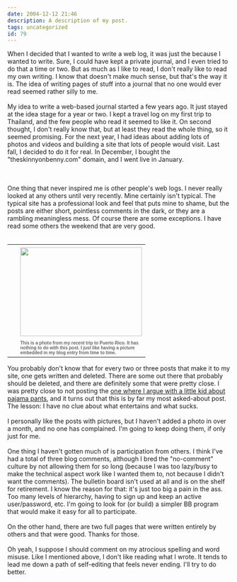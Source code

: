 ```yaml
---
date: 2004-12-12 21:46
description: A description of my post.
tags: uncategorized
id: 79
---
```

When I decided that I wanted to write a web log, it was just the because I wanted to write.  Sure, I could have kept a private journal, and I even tried to do that a time or two.  But as much as I like to read, I don't really like to read my own writing.  I know that doesn't make much sense, but that's the way it is.  The idea of writing pages of stuff into a journal that no one would ever read seemed rather silly to me.<br />
<br />
My idea to write a web-based journal started a few years ago.  It just stayed at the idea stage for a year or two.  I kept a travel log on my first trip to Thailand, and the few people who read it seemed to like it.  On second thought, I don't really know that, but at least they read the whole thing, so it seemed promising.  For the next year, I had ideas about adding lots of photos and videos and building a site that lots of people would visit.  Last fall, I decided to do it for real.  In December, I bought the "theskinnyonbenny.com" domain, and I went live in January.
<!--more--><br /><br />One thing that never inspired me is other people's web logs.  I never really looked at any others until very recently.  Mine certainly isn't typical.  The typical site has a professional look and feel that puts mine to shame, but the posts are either short, pointless comments in the dark, or they are a rambling meaningless mess.  Of course there are some exceptions.  I have read some others the weekend that are very good.  <br />
<br />
<table cellpadding=0 cellspacing=0 border=0 align=right><tr><td width=5 rowspan=2><spacer type=block width=5 height=1></td><td width=275><img src="/img/sanjuan.jpg" height=200 width=275 aborder=0 vspace=4></td></tr><tr><td width=275><font face="verdana, arial, geneva" size=1 color=#666666><b>This is a photo from my recent trip to Puerto Rico.  It has nothing to do with this post.  I just like having a picture embedded in my blog entry from time to time.</b></font></td></tr></table><br />
<br />
You probably don't know that for every two or three posts that make it to my site, one gets written and deleted.  There are some out there that probably should be deleted, and there are definitely some that were pretty close.  I was pretty close to not posting the <a href="http://www.theskinnyonbenny.com/blog/archives/00000062.php" class="mainbox">one where I argue with a little kid about pajama pants</a>, and it turns out that this is by far my most asked-about post.  The lesson:  I have no clue about what entertains and what sucks.<br />
<br />
I personally like the posts with pictures, but I haven't added a photo in over a month, and no one has complained.  I'm going to keep doing them, if only just for me.<br />
<br />
One thing I haven't gotten much of is participation from others.  I think I've had a total of three blog comments, although I bred the "no-comment" culture by not allowing them for so long (because I was too lazy/busy to make the technical aspect work like I wanted them to, not because I didn't want the comments).  The bulletin board isn't used at all and is on the shelf for retirement.  I know the reason for that:  it's just too big a pain in the ass.  Too many levels of hierarchy, having to sign up and keep an active user/password, etc.  I'm going to look for (or build) a simpler BB program that would make it easy for all to participate.<br />
<br />
On the other hand, there are two full pages that were written entirely by others and that were good.  Thanks for those.<br />
<br />
Oh yeah, I suppose I should comment on my atrocious spelling and word misuse.  Like I mentioned above, I don't like reading what I wrote.  It tends to lead me down a path of self-editing that feels never ending.  I'll try to do better.
